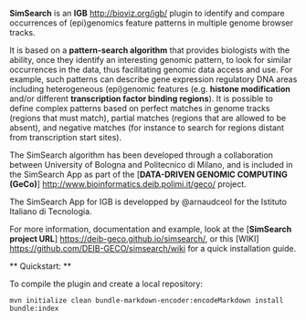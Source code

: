 
**SimSearch** is an **IGB** http://bioviz.org/igb/  plugin to identify and compare occurrences of (epi)genomics feature patterns in multiple genome browser tracks. 

It is based on a **pattern-search algorithm** that provides biologists   with   the   ability,   once   they   identify   an   interesting genomic  pattern,  to  look  for  similar  occurrences  in  the  data,  thus
facilitating   genomic   data   access   and   use.   For   example,   such patterns   can   describe   gene   expression   regulatory   DNA   areas including   heterogeneous   (epi)genomic   features   (e.g.   **histone modification** and/or different **transcription factor binding regions**). It is possible to define complex patterns based on perfect matches in  genome  tracks  (regions  that  must  match),  partial  matches (regions that are allowed to be absent), and negative matches (for instance  to  search  for  regions  distant  from  transcription  start sites).

The SimSearch algorithm has been developed through a collaboration between University of Bologna and Politecnico di Milano, and is included in the SimSearch App as part of the [**DATA-DRIVEN GENOMIC COMPUTING
(GeCo)**] http://www.bioinformatics.deib.polimi.it/geco/ project.

The SimSearch App for IGB is developped by @arnaudceol for the Istituto Italiano di Tecnologia.

For more information, documentation and example, look at the [**SimSearch project URL**] https://deib-geco.github.io/simsearch/, or this [WIKI] https://github.com/DEIB-GECO/simsearch/wiki  for a quick installation guide. 


** Quickstart: **

To compile the plugin and create a local repository:

`mvn initialize clean bundle-markdown-encoder:encodeMarkdown install bundle:index`


